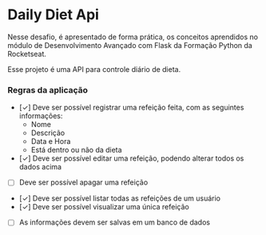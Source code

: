 # Daily Diet Api

Nesse desafio, é apresentado de forma prática, os conceitos aprendidos no módulo de Desenvolvimento Avançado com Flask da Formação Python da Rocketseat.

Esse projeto é uma API para controle diário de dieta.

### Regras da aplicação

- [✓] Deve ser possível registrar uma refeição feita, com as seguintes informações:
    - Nome
    - Descrição
    - Data e Hora
    - Está dentro ou não da dieta
- [✓] Deve ser possível editar uma refeição, podendo alterar todos os dados acima
- [ ] Deve ser possível apagar uma refeição
- [✓] Deve ser possível listar todas as refeições de um usuário
- [✓] Deve ser possível visualizar uma única refeição
- [ ] As informações devem ser salvas em um banco de dados